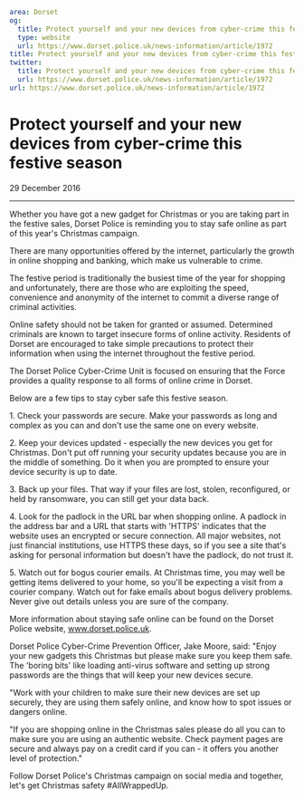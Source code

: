 ```yaml
area: Dorset
og:
  title: Protect yourself and your new devices from cyber-crime this festive season
  type: website
  url: https://www.dorset.police.uk/news-information/article/1972
title: Protect yourself and your new devices from cyber-crime this festive season |
twitter:
  title: Protect yourself and your new devices from cyber-crime this festive season
  url: https://www.dorset.police.uk/news-information/article/1972
url: https://www.dorset.police.uk/news-information/article/1972
```

# Protect yourself and your new devices from cyber-crime this festive season

29 December 2016

* * *

Whether you have got a new gadget for Christmas or you are taking part in the festive sales, Dorset Police is reminding you to stay safe online as part of this year's Christmas campaign.

There are many opportunities offered by the internet, particularly the growth in online shopping and banking, which make us vulnerable to crime.

The festive period is traditionally the busiest time of the year for shopping and unfortunately, there are those who are exploiting the speed, convenience and anonymity of the internet to commit a diverse range of criminal activities.

Online safety should not be taken for granted or assumed. Determined criminals are known to target insecure forms of online activity. Residents of Dorset are encouraged to take simple precautions to protect their information when using the internet throughout the festive period.

The Dorset Police Cyber-Crime Unit is focused on ensuring that the Force provides a quality response to all forms of online crime in Dorset.

Below are a few tips to stay cyber safe this festive season.

 1\. Check your passwords are secure. Make your passwords as long and complex as you can and don't use the same one on every website.

2\. Keep your devices updated - especially the new devices you get for Christmas. Don't put off running your security updates because you are in the middle of something. Do it when you are prompted to ensure your device security is up to date.

3\. Back up your files. That way if your files are lost, stolen, reconfigured, or held by ransomware, you can still get your data back.

4\. Look for the padlock in the URL bar when shopping online. A padlock in the address bar and a URL that starts with 'HTTPS' indicates that the website uses an encrypted or secure connection. All major websites, not just financial institutions, use HTTPS these days, so if you see a site that's asking for personal information but doesn't have the padlock, do not trust it.

5\. Watch out for bogus courier emails. At Christmas time, you may well be getting items delivered to your home, so you'll be expecting a visit from a courier company. Watch out for fake emails about bogus delivery problems. Never give out details unless you are sure of the company.

More information about staying safe online can be found on the Dorset Police website, www.dorset.police.uk.

Dorset Police Cyber-Crime Prevention Officer, Jake Moore, said: "Enjoy your new gadgets this Christmas but please make sure you keep them safe. The 'boring bits' like loading anti-virus software and setting up strong passwords are the things that will keep your new devices secure.

"Work with your children to make sure their new devices are set up securely, they are using them safely online, and know how to spot issues or dangers online.

"If you are shopping online in the Christmas sales please do all you can to make sure you are using an authentic website. Check payment pages are secure and always pay on a credit card if you can - it offers you another level of protection."

Follow Dorset Police's Christmas campaign on social media and together, let's get Christmas safety #AllWrappedUp.
